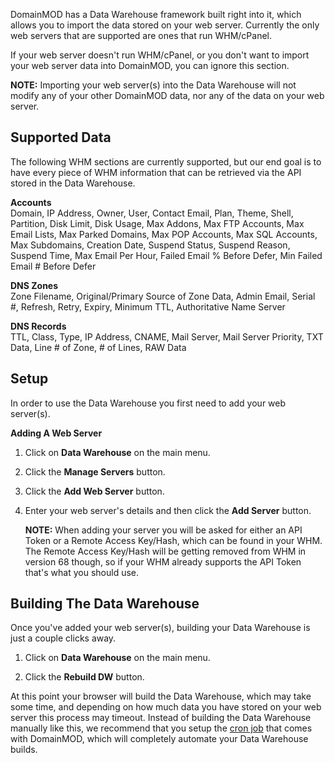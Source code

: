 DomainMOD has a Data Warehouse framework built right into it, which allows you to import the data stored on your web server. Currently the only web servers that are supported are ones that run WHM/cPanel.

If your web server doesn't run WHM/cPanel, or you don't want to import your web server data into DomainMOD, you can ignore this section.

**NOTE:** Importing your web server(s) into the Data Warehouse will not modify any of your other DomainMOD data, nor any of the data on your web server.

Supported Data
--------------
The following WHM sections are currently supported, but our end goal is to have every piece of WHM information that can be retrieved via the API stored in the Data Warehouse.

**Accounts**  
Domain, IP Address, Owner, User, Contact Email, Plan, Theme, Shell, Partition, Disk Limit, Disk Usage, Max Addons, Max FTP Accounts, Max Email Lists, Max Parked Domains, Max POP Accounts, Max SQL Accounts, Max Subdomains, Creation Date, Suspend Status, Suspend Reason, Suspend Time, Max Email Per Hour, Failed Email % Before Defer, Min Failed Email # Before Defer

**DNS Zones**  
Zone Filename, Original/Primary Source of Zone Data, Admin Email, Serial #, Refresh, Retry, Expiry, Minimum TTL, Authoritative Name Server

**DNS Records**  
TTL, Class, Type, IP Address, CNAME, Mail Server, Mail Server Priority, TXT Data, Line # of Zone, # of Lines, RAW Data

Setup
-----
In order to use the Data Warehouse you first need to add your web server(s).

**Adding A Web Server**

1. Click on **Data Warehouse** on the main menu.

2. Click the **Manage Servers** button.

3. Click the **Add Web Server** button.

4. Enter your web server's details and then click the **Add Server** button.

    **NOTE:** When adding your server you will be asked for either an API Token or a Remote Access Key/Hash, which can be found in your WHM. The Remote Access Key/Hash will be getting removed from WHM in version 68 though, so if your WHM already supports the API Token that's what you should use.

Building The Data Warehouse
---------------------------
Once you've added your web server(s), building your Data Warehouse is just a couple clicks away.

1. Click on **Data Warehouse** on the main menu.

2. Click the **Rebuild DW** button.

At this point your browser will build the Data Warehouse, which may take some time, and depending on how much data you have stored on your web server this process may timeout. Instead of building the Data Warehouse manually like this, we recommend that you setup the [cron job](getting-started.md#cron-job) that comes with DomainMOD, which will completely automate your Data Warehouse builds. 
